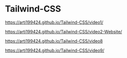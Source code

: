 # Tailwind-CSS

https://arti199424.github.io/Tailwind-CSS/video1/

https://arti199424.github.io/Tailwind-CSS/video2-Website/

https://arti199424.github.io/Tailwind-CSS/video8

https://arti199424.github.io/Tailwind-CSS/video9/
